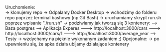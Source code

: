 Uruchomienie:  
-> klonujemy repo
-> Odpalamy Docker Desktop
-> wchodzimy do folderu repo poprzez terminal bashowy (np.Git Bash)
-> uruchamiamy skrypt run.sh poprzez wpisanie "./run.sh"
-> podziwiamy jak tworzą się 3 kontenery:
--> Baza postgres
--> Aplikacja Experes
---> http://localhost:3000/cars
---> http://localhost:3000/cars/1
---> http://localhost:3000/average_year
--> Testy
-> wzdychamy na pięknie wykonanym zadaniem ;)
Opcjonalne:
-> po upewnieniu się, że apka działa ubijamy działające kontenery

